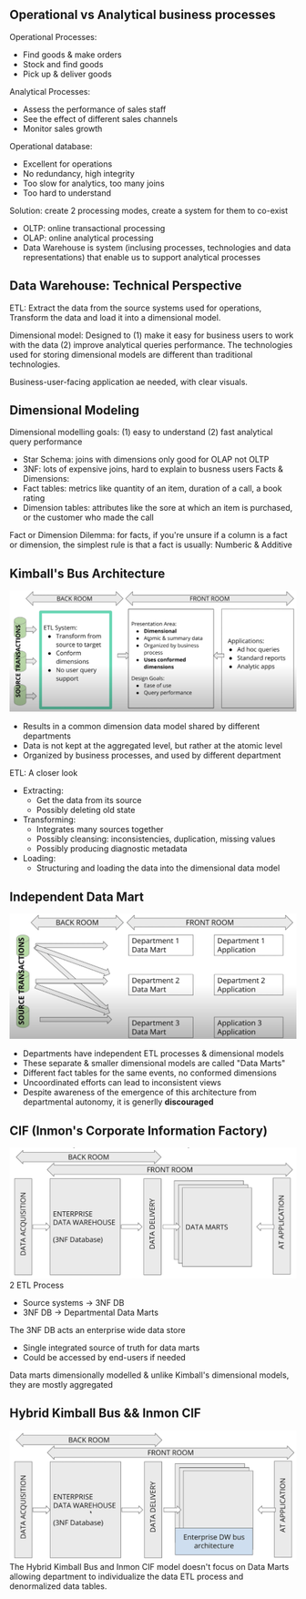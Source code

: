 ## Operational vs Analytical business processes
Operational Processes:
- Find goods & make orders
- Stock and find goods
- Pick up & deliver goods

Analytical Processes:
- Assess the performance of sales staff
- See the effect of different sales channels 
- Monitor sales growth 

Operational database:
- Excellent for operations
- No redundancy, high integrity
- Too slow for analytics, too many joins
- Too hard to understand

Solution: create 2 processing modes, create a system for them to co-exist
- OLTP: online transactional processing
- OLAP: online analytical processing
- Data Warehouse is system (inclusing processes, technologies and data representations) that enable us to support analytical processes

## Data Warehouse: Technical Perspective
ETL: Extract the data from the source systems used for operations, Transform the data and load it into a dimensional model.

Dimensional model: Designed to (1) make it easy for business users to work with the data (2) improve analytical queries performance. The technologies used for storing dimensional models are different than traditional technologies.

Business-user-facing application ae needed, with clear visuals.

## Dimensional Modeling
Dimensional modelling goals: (1) easy to understand (2) fast analytical query performance
- Star Schema: joins with dimensions only good for OLAP not OLTP
- 3NF: lots of expensive joins, hard to explain to busness users
Facts & Dimensions:
- Fact tables: metrics like quantity of an item, duration of a call, a book rating
- Dimension tables: attributes like the sore at which an item is purchased, or the customer who made the call

Fact or Dimension Dilemma: for facts, if you're unsure if a column is a fact or dimension, the simplest rule is that a fact is usually: Numberic & Additive

## Kimball's Bus Architecture
![image](/imgs/kimball.png)
- Results in a common dimension data model shared by different departments
- Data is not kept at the aggregated level, but rather at the atomic level
- Organized by business processes, and used by different department

ETL: A closer look
- Extracting:
  - Get the data from its source
  - Possibly deleting old state
- Transforming:
  - Integrates many sources together
  - Possibly cleansing: inconsistencies, duplication, missing values
  - Possibly producing diagnostic metadata
- Loading:
  - Structuring and loading the data into the dimensional data model

## Independent Data Mart
![image](/imgs/data_mart.png)
- Departments have independent ETL processes & dimensional models
- These separate & smaller dimensional models are called "Data Marts"
- Different fact tables for the same events, no conformed dimensions
- Uncoordinated efforts can lead to inconsistent views
- Despite awareness of the emergence of this architecture from departmental autonomy, it is generlly **discouraged**

## CIF (Inmon's Corporate Information Factory)
![image](/imgs/CIF.png)
2 ETL Process
- Source systems -> 3NF DB
- 3NF DB -> Departmental Data Marts

The 3NF DB acts an enterprise wide data store
- Single integrated source of truth for data marts
- Could be accessed by end-users if needed

Data marts dimensionally modelled & unlike Kimball's dimensional models, they are mostly aggregated

## Hybrid Kimball Bus && Inmon CIF
![image](/imgs/hybrid.png)
The Hybrid Kimball Bus and Inmon CIF model doesn't focus on Data Marts allowing department to individualize the data ETL process and denormalized data tables.
